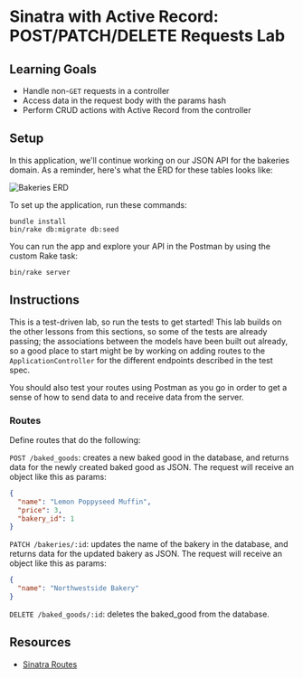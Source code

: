 # Sinatra with Active Record: POST/PATCH/DELETE Requests Lab

## Learning Goals

- Handle non-`GET` requests in a controller
- Access data in the request body with the params hash
- Perform CRUD actions with Active Record from the controller

## Setup

In this application, we'll continue working on our JSON API for the bakeries
domain. As a reminder, here's what the ERD for these tables looks like:

![Bakeries ERD](https://curriculum-content.s3.amazonaws.com/phase-3/sinatra-with-active-record-get-lab/bakeries-baked_goods-erd.png)

To set up the application, run these commands:

```console
bundle install
bin/rake db:migrate db:seed
```

You can run the app and explore your API in the Postman by using the custom Rake
task:

```console
bin/rake server
```

## Instructions

This is a test-driven lab, so run the tests to get started! This lab builds on the other lessons from this sections, so some of the tests are already passing; the associations between the models have been built out already, so a good place to start might be by working on adding routes to the `ApplicationController` for the different endpoints described in the test spec.

You should also test your routes using Postman as you go in order to get a sense
of how to send data to and receive data from the server.

### Routes

Define routes that do the following:

`POST /baked_goods`: creates a new baked good in the database, and returns
data for the newly created baked good as JSON. The request will receive an object like this as params:

```json
{
  "name": "Lemon Poppyseed Muffin",
  "price": 3,
  "bakery_id": 1
}
```

`PATCH /bakeries/:id`: updates the name of the bakery in the database, and
returns data for the updated bakery as JSON. The request will receive an object
like this as params:

```json
{
  "name": "Northwestside Bakery"
}
```

`DELETE /baked_goods/:id`: deletes the baked_good from the database.

## Resources

- [Sinatra Routes](https://rubydoc.info/gems/sinatra#routes)
